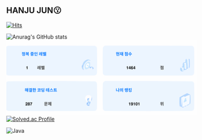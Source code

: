 ## HANJU JUN😗

[![Hits](https://hits.seeyoufarm.com/api/count/incr/badge.svg?url=https%3A%2F%2Fgithub.com%2Fhanjucoding%2F&count_bg=%23FF0000&title_bg=%23000000&icon=java.svg&icon_color=%23FF0000&title=try-catch&edge_flat=false)](https://hits.seeyoufarm.com)

![Anurag's GitHub stats](https://github-readme-stats.vercel.app/api?username=hanjucoding&show_icons=true&theme=radical)
![Programmers Badge](https://raw.githubusercontent.com/hanjucoding/Programmers_Badge_Generator/main/result/result.svg)
[![Solved.ac Profile](http://mazassumnida.wtf/api/v2/generate_badge?boj=tnytanic)](https://solved.ac/tnytanic/)
  
![Java](https://img.shields.io/badge/Java-007396.svg?&style=for-the-badge&logo=Java&logoColor=white)


